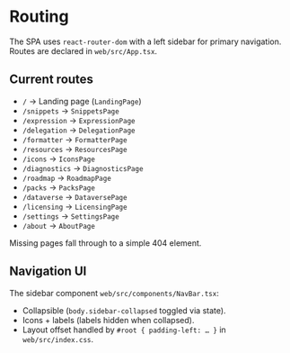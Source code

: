 # Routing

The SPA uses `react-router-dom` with a left sidebar for primary navigation. Routes are declared in `web/src/App.tsx`.

## Current routes

- `/` → Landing page (`LandingPage`)
- `/snippets` → `SnippetsPage`
- `/expression` → `ExpressionPage`
- `/delegation` → `DelegationPage`
- `/formatter` → `FormatterPage`
- `/resources` → `ResourcesPage`
- `/icons` → `IconsPage`
- `/diagnostics` → `DiagnosticsPage`
- `/roadmap` → `RoadmapPage`
- `/packs` → `PacksPage`
- `/dataverse` → `DataversePage`
- `/licensing` → `LicensingPage`
- `/settings` → `SettingsPage`
- `/about` → `AboutPage`

Missing pages fall through to a simple 404 element.

## Navigation UI

The sidebar component `web/src/components/NavBar.tsx`:

- Collapsible (`body.sidebar-collapsed` toggled via state).
- Icons + labels (labels hidden when collapsed).
- Layout offset handled by `#root { padding-left: … }` in `web/src/index.css`.
